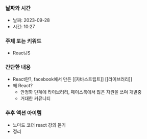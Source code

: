### 날짜와 시간

- 날짜: 2023-09-28
- 시간: 10:27

### 주제 또는 키워드

- ReactJS

### 간단한 내용

- React란?, facebook에서 만든 [[자바스트립트]] [[라이브러리]]
- 왜 React?
	- 안정화 단계에 라이브러리, 페이스북에서 많은 자원을 쓰며 개발중
	- 거대한 커뮤니티

### 추후 액션 아이템

- 노마드 코더 react 강의 듣기
- 정리